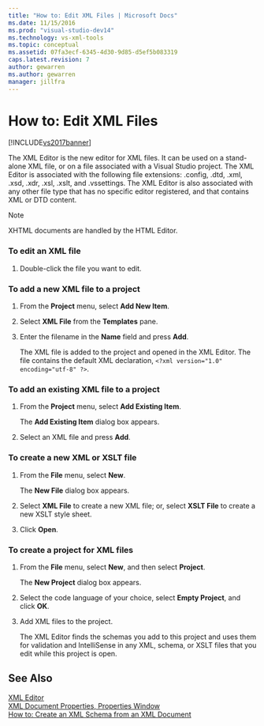 ```yaml
---
title: "How to: Edit XML Files | Microsoft Docs"
ms.date: 11/15/2016
ms.prod: "visual-studio-dev14"
ms.technology: vs-xml-tools
ms.topic: conceptual
ms.assetid: 07fa3ecf-6345-4d30-9d85-d5ef5b083319
caps.latest.revision: 7
author: gewarren
ms.author: gewarren
manager: jillfra
---
```

# How to: Edit XML Files
[!INCLUDE[vs2017banner](../includes/vs2017banner.md)]

  
The XML Editor is the new editor for XML files. It can be used on a stand-alone XML file, or on a file associated with a Visual Studio project. The XML Editor is associated with the following file extensions: .config, .dtd, .xml, .xsd, .xdr, .xsl, .xslt, and .vssettings. The XML Editor is also associated with any other file type that has no specific editor registered, and that contains XML or DTD content.  
  
> [!NOTE]
>  XHTML documents are handled by the HTML Editor.  
  
### To edit an XML file  
  
1.  Double-click the file you want to edit.  
  
### To add a new XML file to a project  
  
1.  From the **Project** menu, select **Add New Item**.  
  
2.  Select **XML File** from the **Templates** pane.  
  
3.  Enter the filename in the **Name** field and press **Add**.  
  
     The XML file is added to the project and opened in the XML Editor. The file contains the default XML declaration, `<?xml version="1.0" encoding="utf-8" ?>`.  
  
### To add an existing XML file to a project  
  
1.  From the **Project** menu, select **Add Existing Item**.  
  
     The **Add Existing Item** dialog box appears.  
  
2.  Select an XML file and press **Add**.  
  
### To create a new XML or XSLT file  
  
1.  From the **File** menu, select **New**.  
  
     The **New File** dialog box appears.  
  
2.  Select **XML File** to create a new XML file; or, select **XSLT File** to create a new XSLT style sheet.  
  
3.  Click **Open**.  
  
### To create a project for XML files  
  
1.  From the **File** menu, select **New**, and then select **Project**.  
  
     The **New Project** dialog box appears.  
  
2.  Select the code language of your choice, select **Empty Project**, and click **OK**.  
  
3.  Add XML files to the project.  
  
     The XML Editor finds the schemas you add to this project and uses them for validation and IntelliSense in any XML, schema, or XSLT files that you edit while this project is open.  
  
## See Also  
 [XML Editor](../xml-tools/xml-editor.md)   
 [XML Document Properties, Properties Window](../xml-tools/xml-document-properties-properties-window.md)   
 [How to: Create an XML Schema from an XML Document](../xml-tools/how-to-create-an-xml-schema-from-an-xml-document.md)
